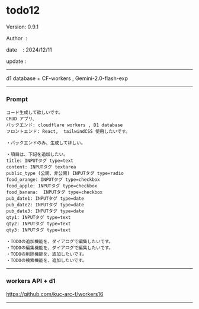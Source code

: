 # todo12

 Version: 0.9.1

 Author  :
 
 date    : 2024/12/11

 update :

***

d1 database + CF-workers , Gemini-2.0-flash-exp

***
### Prompt

```
コード生成して欲しいです。
CRUD アプリ、
バックエンド: cloudflare workers , D1 database
フロントエンド: React,  tailwindCSS 使用したいです。

・バックエンドのみ、生成してほしい。

・項目は、下記を追加したい。
title: INPUTタグ type=text
content: INPUTタグ textarea
public_type (公開、非公開) INPUTタグ type=radio
food_orange: INPUTタグ type=checkbox
food_apple: INPUTタグ type=checkbox
food_banana:  INPUTタグ type=checkbox
pub_date1: INPUTタグ type=date
pub_date2: INPUTタグ type=date
pub_date3: INPUTタグ type=date
qty1: INPUTタグ type=text
qty2: INPUTタグ type=text
qty3: INPUTタグ type=text

・TODOの追加機能を、ダイアログで編集したいです。
・TODOの編集機能を、ダイアログで編集したいです。
・TODOの削除機能を、追加したいです。
・TODOの検索機能を、追加したいです。
```

***
### workers API + d1

https://github.com/kuc-arc-f/workers16


***
